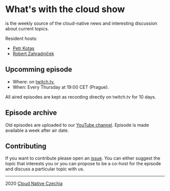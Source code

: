 # What's with the cloud show

is the weekly source of the cloud-native news and interesting discussion about current topics.

Resident hosts:

* [Petr Kotas](https://www.linkedin.com/in/petrkotas/)
* [Robert Zahradníček](https://www.linkedin.com/in/robertzahradnicek/)

## Upcomming episode

* Where: on [twitch.tv](https://www.twitch.tv/cloudnativeczechia),
* When: Every Thursday at 19:00 CET (Prague).

All aired episodes are kept as recording directly on twitch.tv for 10 days.


## Episode archive

Old episodes are uploaded to our [YouTube channel](http://www.youtube.com/channel/UC89Uqx8oGDJ3KXoZjKIrHsg).
Episode is made available a week after air date.


## Contributing

If you want to contribute please open an [issue](https://github.com/CloudNativeCzechia/whats-with-the-cloud/issues/new/choose).
You can either suggest the topic that interests you or you can propose to be a co-host for the episode and discuss a
particular topic with us.

---

2020 [Cloud Native Czechia](https://cloudnative.cz/en)
